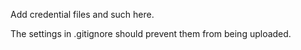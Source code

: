 Add credential files and such here.

The settings in .gitignore should prevent them from being uploaded.
